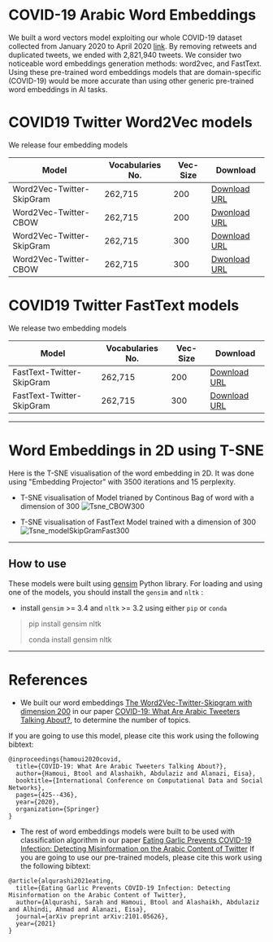 # COVID-19 Arabic Word Embeddings
 
We built a word vectors model exploiting our whole COVID-19 dataset collected from January 2020 to April 2020 [link](https://github.com/SarahAlqurashi/COVID-19-Arabic-Tweets-Dataset). By removing retweets and duplicated tweets, we ended with 2,821,940 tweets. We consider two noticeable word embeddings generation methods: word2vec, and FastText.
Using these pre-trained word embeddings models that are domain-specific (COVID-19) would be more accurate than using other generic pre-trained word embeddings in AI tasks. 



# COVID19 Twitter Word2Vec models  
We release four embedding models 

| Model | Vocabularies No.| Vec-Size | Download |
| ------------- | ------------- |------------- |------------- |
| Word2Vec-Twitter-SkipGram | 262,715 | 200  | [Download URL](https://drive.google.com/file/d/1Ds5Bl0jCkHbmOKckuW3uFvnncav_0uO_/view?usp=sharing)|
| Word2Vec-Twitter-CBOW | 262,715 | 200  | [Dwonload URL](https://drive.google.com/file/d/1ybI-WCNH-W17_v9X2oUAjIQNO8IOCapm/view?usp=sharing)|
| Word2Vec-Twitter-SkipGram | 262,715 | 300  | [Download URL](https://drive.google.com/file/d/1ycEpVys1qx_iCKJ5EiybLm5WQsJv0Hxu/view?usp=sharing)|
| Word2Vec-Twitter- CBOW | 262,715 | 300  | [Dwonload URL](https://drive.google.com/file/d/1VYeLsFhecETzQQGMaIVMG2aXBIZA9yVf/view?usp=sharing)|

# COVID19 Twitter FastText models  
We release two embedding models 


| Model | Vocabularies No.| Vec-Size | Download |
| ------------- | ------------- |------------- |------------- |
| FastText-Twitter-SkipGram | 262,715 | 200  | [Download URL](https://drive.google.com/file/d/1XpJotgk7Y6XX6wIuHTUNM0hC7qmeg8xC/view?usp=sharing)|
| FastText-Twitter-SkipGram | 262,715 | 300  | [Download URL](https://drive.google.com/file/d/1XgFTZp-Abv5-Op9cNLO25eJSuQO2nHer/view?usp=sharing) |

****************
# Word Embeddings in 2D using T-SNE
Here is the T-SNE visualisation of the word embedding in 2D. It was done using "Embedding Projector" with 3500 iterations and 15 perplexity.

- T-SNE visualisation of Model trianed by Continous Bag of word with a dimension of 300 
![Tsne_CBOW300](https://user-images.githubusercontent.com/18370351/111040683-3f078780-8445-11eb-8aa0-32161978ab90.jpg)

- T-SNE visualisation of FastText Model trained with a dimension of 300 
![Tsne_modelSkipGramFast300](https://user-images.githubusercontent.com/18370351/111040850-3b283500-8446-11eb-87df-d2b12ffd558c.jpg)

***************************************************************************
## How to use 
These models were built using [gensim](https://radimrehurek.com/gensim/models/fasttext.html) Python library. 
For loading and using one of the models, you should install the `gensim` and `nltk` :
- install `gensim` >= 3.4 and `nltk` >= 3.2 using either `pip` or `conda`

> pip install gensim nltk
> 
> conda install gensim nltk

******************************************

# References
- We built our word embeddings [The Word2Vec-Twitter-Skipgram with dimension 200](https://drive.google.com/file/d/1Ds5Bl0jCkHbmOKckuW3uFvnncav_0uO_/view?usp=sharing) in our paper [COVID-19: What Are Arabic Tweeters Talking About?](https://link.springer.com/chapter/10.1007%2F978-3-030-66046-8_35), to determine the number of topics.
 
If you are going to use this model, please cite this work using the following bibtext: 
```cite
@inproceedings{hamoui2020covid,
  title={COVID-19: What Are Arabic Tweeters Talking About?},
  author={Hamoui, Btool and Alashaikh, Abdulaziz and Alanazi, Eisa},
  booktitle={International Conference on Computational Data and Social Networks},
  pages={425--436},
  year={2020},
  organization={Springer}
}
```
- The rest of word embeddings models were built to be used with classification algorithm in our paper
[Eating Garlic Prevents COVID-19 Infection: Detecting Misinformation on the Arabic Content of Twitter](https://arxiv.org/abs/2101.05626)
If you are going to use our pre-trained models, please cite this work using the following bibtext: 
```cite
@article{alqurashi2021eating,
  title={Eating Garlic Prevents COVID-19 Infection: Detecting Misinformation on the Arabic Content of Twitter},
  author={Alqurashi, Sarah and Hamoui, Btool and Alashaikh, Abdulaziz and Alhindi, Ahmad and Alanazi, Eisa},
  journal={arXiv preprint arXiv:2101.05626},
  year={2021}
}
```
